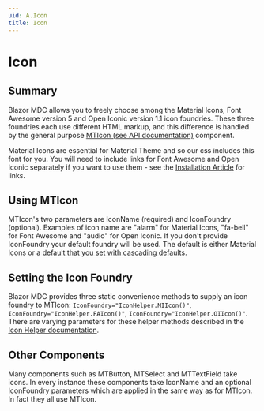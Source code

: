 ```yaml
---
uid: A.Icon
title: Icon
---
```

# Icon

## Summary

Blazor MDC allows you to freely choose among the Material Icons, Font Awesome version 5 and Open Iconic version 1.1 icon foundries. These three foundries
each use different HTML markup, and this difference is handled by the general purpose [MTIcon (see API documentation)](xref:BlazorMdc.MTIcon) component.

Material Icons are essential for Material Theme and so our css includes this font for you. You will need to include links
for Font Awesome and Open Iconic separately if you want to use them - see the [Installation Article](xref:A.Installation#package-versions) for links.

## Using MTIcon

MTIcon's two parameters are IconName (required) and IconFoundry (optional). Examples of icon name are "alarm" for Material
Icons, "fa-bell" for Font Awesome and "audio" for Open Iconic. If you don't provide IconFoundry your default foundry will be used. The default 
is either Material Icons or a [default that you set with cascading defaults](xref:A.CascadingDefaults#icons).

## Setting the Icon Foundry

Blazor MDC provides three static convenience methods to supply an icon foundry to MTIcon: `IconFoundry="IconHelper.MIIcon()"`, `IconFoundry="IconHelper.FAIcon()"`, `IconFoundry="IconHelper.OIIcon()"`.
There are varying parameters for these helper methods described in the [Icon Helper documentation](xref:BlazorMdc.MTIconHelper).

## Other Components

Many components such as MTButton, MTSelect and MTTextField take icons. In every instance these components take IconName
and an optional IconFoundry parameters which are applied in the same way as for MTIcon. In fact they all use MTIcon.